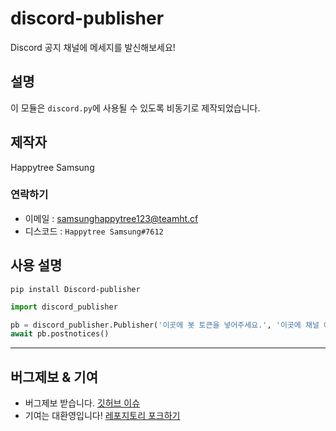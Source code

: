 # discord-publisher
Discord 공지 채널에 메세지를 발신해보세요!

## 설명
이 모듈은 `discord.py`에 사용될 수 있도록 비동기로 제작되었습니다.

## 제작자
Happytree Samsung 

### 연락하기
+ 이메일 : [samsunghappytree123@teamht.cf](mailto:samsunghappytree123@teamht.cf)
+ 디스코드 : `Happytree Samsung#7612`

## 사용 설명
`pip install Discord-publisher`
```py
import discord_publisher

pb = discord_publisher.Publisher('이곳에 봇 토큰을 넣어주세요.', '이곳에 채널 아이디를 넣어주세요.', '이곳에 전송할 메세지 아이디를 넣어주세요.')
await pb.postnotices()
```

---

## 버그제보 & 기여
+ 버그제보 받습니다. [깃허브 이슈](https://github.com/samsunghappytree123/discord-publisher/issues)
+ 기여는 대환영입니다! [레포지토리 포크하기](https://github.com/samsunghappytree123/discord-publisher/fork)

